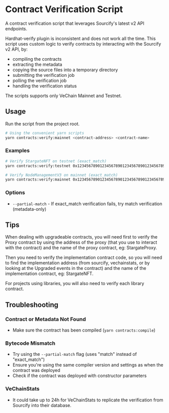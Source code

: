 # Contract Verification Script

A contract verification script that leverages Sourcify's latest v2 API endpoints.

Hardhat-verify plugin is inconsistent and does not work all the time. This script uses custom logic to verify contracts by interacting with the Sourcify v2 API, by:

- compiling the contracts
- extracting the metadata
- copying the source files into a temporary directory
- submitting the verification job
- polling the verification job
- handling the verification status

The scripts supports only VeChain Mainnet and Testnet.

## Usage

Run the script from the project root.

```bash
# Using the convenient yarn scripts
yarn contracts:verify:mainnet <contract-address> <contract-name>
```

### Examples

```bash
# Verify StargateNFT on testnet (exact_match)
yarn contracts:verify:testnet 0x1234567890123456789012345678901234567890 StargateNFT

# Verify NodeManagementV3 on mainnet (exact_match)
yarn contracts:verify:mainnet 0x1234567890123456789012345678901234567890 NodeManagementV3
```

### Options

- `--partial-match` - If exact_match verification fails, try match verification (metadata-only)

## Tips

When dealing with upgradeable contracts, you will need first to verify the Proxy contract by using the address of the proxy (that you use to interact with the contract) and the name of the proxy contract, eg: StargateProxy.

Then you need to verify the implementation contract code, so you will need to find the implementation address (from sourcify, vechainstats, or by looking at the Upgraded events in the contract) and the name of the implementation contract, eg: StargateNFT.

For projects using libraries, you will also need to verify each library contract.

## Troubleshooting

### Contract or Metadata Not Found

- Make sure the contract has been compiled (`yarn contracts:compile`)

### Bytecode Mismatch

- Try using the `--partial-match` flag (uses "match" instead of "exact_match")
- Ensure you're using the same compiler version and settings as when the contract was deployed
- Check if the contract was deployed with constructor parameters

### VeChainStats

- It could take up to 24h for VeChainStats to replicate the verification from Sourcify into their database.
